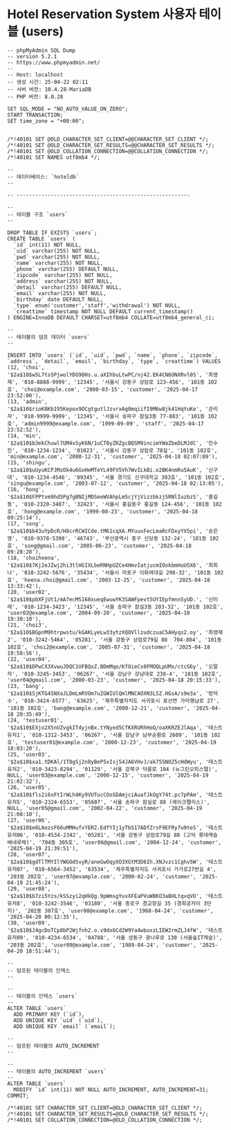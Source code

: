 # Hotel Reservation System 사용자 테이블 (users)
    
    -- phpMyAdmin SQL Dump
    -- version 5.2.1
    -- https://www.phpmyadmin.net/
    --
    -- Host: localhost
    -- 생성 시간: 25-04-22 02:11
    -- 서버 버전: 10.4.28-MariaDB
    -- PHP 버전: 8.0.28
    
    SET SQL_MODE = "NO_AUTO_VALUE_ON_ZERO";
    START TRANSACTION;
    SET time_zone = "+00:00";
    
    
    /*!40101 SET @OLD_CHARACTER_SET_CLIENT=@@CHARACTER_SET_CLIENT */;
    /*!40101 SET @OLD_CHARACTER_SET_RESULTS=@@CHARACTER_SET_RESULTS */;
    /*!40101 SET @OLD_COLLATION_CONNECTION=@@COLLATION_CONNECTION */;
    /*!40101 SET NAMES utf8mb4 */;
    
    --
    -- 데이터베이스: `hoteldb`
    --
    
    -- --------------------------------------------------------
    
    --
    -- 테이블 구조 `users`
    --
    
    DROP TABLE IF EXISTS `users`;
    CREATE TABLE `users` (
      `id` int(11) NOT NULL,
      `uid` varchar(255) NOT NULL,
      `pwd` varchar(255) NOT NULL,
      `name` varchar(255) NOT NULL,
      `phone` varchar(255) DEFAULT NULL,
      `zipcode` varchar(255) NOT NULL,
      `address` varchar(255) NOT NULL,
      `detail` varchar(255) DEFAULT NULL,
      `email` varchar(255) NOT NULL,
      `birthday` date DEFAULT NULL,
      `type` enum('customer','staff','withdrawal') NOT NULL,
      `creattime` timestamp NOT NULL DEFAULT current_timestamp()
    ) ENGINE=InnoDB DEFAULT CHARSET=utf8mb4 COLLATE=utf8mb4_general_ci;
    
    --
    -- 테이블의 덤프 데이터 `users`
    --
    
    INSERT INTO `users` (`id`, `uid`, `pwd`, `name`, `phone`, `zipcode`, `address`, `detail`, `email`, `birthday`, `type`, `creattime`) VALUES
    (12, 'choi', '$2a$10$w5L7tsSPjwolYDG98Hs.u.aXIhbuLtwPC/nj42.EK4CN6ONXRvl0S', '최영재', '010-8888-9999', '12345', '서울시 강동구 상암로 123-456', '101동 102호', 'choi@example.com', '2000-03-15', 'customer', '2025-04-17 23:52:00'),
    (13, 'admin', '$2a$10$rioK8Kb195Kepox9OCgtgutlJzvrxAg0mqiifI9M6w8jk41HqYuKe', '관리자', '010-9999-9999', '12345', '서울시 송파구 잠실3동 77-883', '101동 102호', 'admin9999@example.com', '1999-09-09', 'staff', '2025-04-17 23:52:52'),
    (14, 'min', '$2a$10$b3ekChuwl7UM4xSyK6N/1uCT0yZRZgcBQSM9incimYWaZbeDLMJdC', '민수진', '010-1234-1234', '01023', '서울시 강동구 상암로 78길', '101동 102호', 'min@example.com', '2000-12-31', 'customer', '2025-04-18 02:07:09'),
    (15, 'shingu', '$2a$10$uUyuKCPJMzOk4u6GvHeMTeYL49FV5Vh7WvILkBi.o2BK4nmRu5AuK', '신구대', '010-1234-4546', '09345', '서울 경기도 신구대학교 303호', '101동 102호', 'singu@example.com', '2003-07-12', 'customer', '2025-04-18 02:13:05'),
    (16, 'hong', '$2a$10$FPPtvm9hd5Pg7gBNIjMDSeeWVAhpLm5cjYjVizzbkzj5RNlIuzbzS', '홍길동', '010-2320-3487', '32423', '서울시 홍길동구 홍길동 124-456', '101동 102호', 'hong@example.com', '1999-08-23', 'customer', '2025-04-18 09:25:14'),
    (17, 'song', '$2a$10$b43uYpDcR/H8crRCWICde.tM61cqXA.MYuuxFecLmaRcFDxyYX5pi', '송은영', '010-9378-5398', '46743', '부산광역시 중구 신당동 132-24', '101동 102호', 'song@gmail.com', '2005-06-23', 'customer', '2025-04-18 09:28:28'),
    (18, 'choiheena', '$2a$10$7Kj2eJZwj2hi3tlHGIXLbeRNHpUZCe4HmvIatjucmIOokbmHuU5X6', '최희나', '010-3242-5676', '35434', '서울시 마포구 이화여대길 298-32', '101동 102호', 'heena.choi@gmail.com', '2003-12-25', 'customer', '2025-04-18 13:33:42'),
    (20, 'user02', '$2a$10$pbXFjUt1/mA7ecMS168xueqEwuwYK3SAWFpevt5UYIEpfmnnSyUD.', '신미래', '010-1234-3423', '12345', '서울 송파구 잠실3동 203-32', '101동 102호', 'user02@example.com', '2004-09-20', 'customer', '2025-04-18 19:30:10'),
    (21, 'choi3', '$2a$10$BGpnM9htrpwstu/kGAKLyeLw33ytzXQOVllzudczuaC5AHyqs2.oy', '최영재2', '010-3242-5464', '05281', '서울 강동구 상암로79길 88  704-804', '101동 102호', 'choi2@example.com', '2005-07-31', 'customer', '2025-04-18 19:58:56'),
    (22, 'user04', '$2a$10$DPwCX3XvwuJDQC1UFBQxZ.BDmMqo/KfOieCs0FMOQLpUMx/ctcG6y', '오말자', '010-3245-3453', '06267', '서울 강남구 강남대로 238-4', '101동 102호', 'user04@gmail.com', '2000-03-23', 'customer', '2025-04-18 20:15:33'),
    (23, 'bang', '$2a$10$SjKTG4SNXaJLDmLmRVOm7uZGWIUlQmlMNCAOXN3LSZ.HGsA/s9e3a', '방덕수', '010-3424-6577', '63625', '제주특별자치도 서귀포시 표선면 가마행남로 27', '101동 102호', 'bang@example.com', '2000-12-21', 'customer', '2025-04-18 20:35:49'),
    (24, 'testuser01', '$2a$10$EXjo2X5nUZvgkITdyjnBx.tYNyed5CfKXRURhHoQ/oaXKRZEJlAqa', '테스트유저1', '010-1312-3453', '06267', '서울 강남구 남부순환로 2609', '101동 102호', 'testuser01@example.com', '2000-12-23', 'customer', '2025-04-19 18:03:20'),
    (25, 'user03', '$2a$10$xa1.tDKAl/1T8gSj2n8yBeP5xIsj54JA6VHvJ/ak75SNOZ5cHdWyu', '테스트유저2', '010-3423-8294', '01129', '서울 강북구 덕릉로 104 (뉴그린오피스텔)', NULL, 'user03@example.com', '2000-12-15', 'customer', '2025-04-19 21:02:32'),
    (26, 'user05', '$2a$10$fls2i6xFtIrWLh4Ky9VUTucCOoSDAmjciAuafJkOgY74t.pc7pPAm', '테스트유저5', '010-2324-6553', '05607', '서울 송파구 잠실로 88 (레이크팰리스)', NULL, 'user05@gmail.com', '2002-04-22', 'customer', '2025-04-19 21:08:10'),
    (27, 'user06', '$2a$10$e6LAozsF66uMMHufxYER2.EdfYIj1yTbS17ADfZrsF9EFRy7u9teS', '테스트유저06', '010-4534-2342', '05281', '서울 강동구 상암로79길 88 (고덕 롯데캐슬 베네루체)', '704동 305호', 'user06@gmail.com', '2004-12-24', 'customer', '2025-04-19 21:39:51'),
    (28, 'user07', '$2a$10$gdTlTMYIlYWGOdSvyR/aneGwOqyXO3XGtM3D6Ih.XNJvzc1Cghv5W', '테스트유저07', '010-6564-3452', '63534', '제주특별자치도 서귀포시 가가로27번길 4', '203동 202호', 'user07@example.com', '2000-02-24', 'customer', '2025-04-19 21:45:24'),
    (29, 'user08', '$2a$10$b7zi5Yzs/kSSzyi2qHkQg.9pWmsgYuvXFEaPVuWBKO3aBHLtqvqVO', '테스트유저8', '010-3242-3546', '03180', '서울 종로구 경교장길 35 (경희궁자이 3단지)', '202동 307호', 'user08@example.com', '1968-04-24', 'customer', '2025-04-20 00:12:35'),
    (30, 'user09', '$2a$10$J4gcDoTCp8bP2Wjfnh2.o.v9dx6Cd2W9Ya4wboxzLIEW2rmZLJ4fW', '테스트유저09', '010-4234-6534', '04788', '서울 성동구 광나루로 130 (서울숲IT캐슬)', '203동 202호', 'user09@example.com', '1989-04-24', 'customer', '2025-04-20 18:51:44');
    
    --
    -- 덤프된 테이블의 인덱스
    --
    
    --
    -- 테이블의 인덱스 `users`
    --
    ALTER TABLE `users`
      ADD PRIMARY KEY (`id`),
      ADD UNIQUE KEY `uid` (`uid`),
      ADD UNIQUE KEY `email` (`email`);
    
    --
    -- 덤프된 테이블의 AUTO_INCREMENT
    --
    
    --
    -- 테이블의 AUTO_INCREMENT `users`
    --
    ALTER TABLE `users`
      MODIFY `id` int(11) NOT NULL AUTO_INCREMENT, AUTO_INCREMENT=31;
    COMMIT;
    
    /*!40101 SET CHARACTER_SET_CLIENT=@OLD_CHARACTER_SET_CLIENT */;
    /*!40101 SET CHARACTER_SET_RESULTS=@OLD_CHARACTER_SET_RESULTS */;
    /*!40101 SET COLLATION_CONNECTION=@OLD_COLLATION_CONNECTION */;
